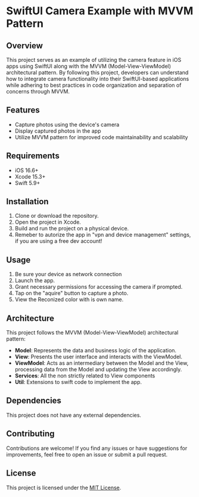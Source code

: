 # SwiftUI Camera Example with MVVM Pattern

## Overview
This project serves as an example of utilizing the camera feature in iOS apps using SwiftUI along with the MVVM (Model-View-ViewModel) architectural pattern. By following this project, developers can understand how to integrate camera functionality into their SwiftUI-based applications while adhering to best practices in code organization and separation of concerns through MVVM.

## Features
- Capture photos using the device's camera
- Display captured photos in the app
- Utilize MVVM pattern for improved code maintainability and scalability

## Requirements
- iOS 16.6+
- Xcode 15.3+
- Swift 5.9+

## Installation
1. Clone or download the repository.
2. Open the project in Xcode.
3. Build and run the project on a physical device.
4. Remeber to autorize the app in "vpn and device management" settings, if you are using a free dev account!

## Usage
1. Be sure your device as network connection
2. Launch the app.
3. Grant necessary permissions for accessing the camera if prompted.
4. Tap on the "aquire" button to capture a photo.
5. View the Reconized color with is own name.

## Architecture
This project follows the MVVM (Model-View-ViewModel) architectural pattern:
- **Model**: Represents the data and business logic of the application.
- **View**: Presents the user interface and interacts with the ViewModel.
- **ViewModel**: Acts as an intermediary between the Model and the View, processing data from the Model and updating the View accordingly.
- **Services**: All the non strictly related to View components
- **Util**: Extensions to swift code to implement the app.

## Dependencies
This project does not have any external dependencies.

## Contributing
Contributions are welcome! If you find any issues or have suggestions for improvements, feel free to open an issue or submit a pull request.

## License
This project is licensed under the [MIT License](LICENSE).
